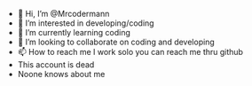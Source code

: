 - 👋 Hi, I’m @Mrcodermann
- 👀 I’m interested in developing/coding
- 🌱 I’m currently learning coding
- 💞️ I’m looking to collaborate on coding and developing
- 📫 How to reach me I work solo you can reach me thru github
- This account is dead
- Noone knows about me
<!---
Mrcodermann/Mrcodermann is a ✨ special ✨ repository because its `README.md` (this file) appears on your GitHub profile.
You can click the Preview link to take a look at your changes.
--->
